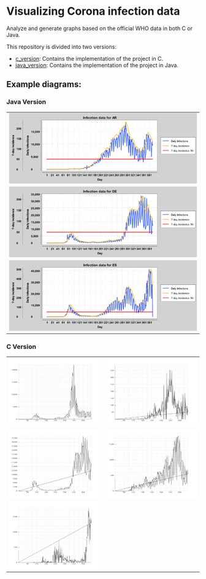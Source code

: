# Visualizing Corona infection data

Analyze and generate graphs based on the official WHO data in both C or Java. 

This repository is divided into two versions:

<ul>
    <li><a href="./c_version">c_version</a>: Contains the implementation of the project in C.</li>
    <li><a href="./java_version">java_version</a>: Contains the implementation of the project in Java.</li>
</ul>

## Example diagrams:

### Java Version

| |
| --- |
| ![AR Diagram](java_version/output/AR.png) |
| ![DE Diagram](java_version/output/DE.png) |
| ![ES Diagram](java_version/output/ES.png) |


### C Version

| | |
| --- | --- |
| ![iso_BE Diagram](c_version/plots/iso_BE.png) | ![iso_AO Diagram](c_version/plots/iso_AO.png) |
| ![iso_DE Diagram](c_version/plots/iso_DE.png) | ![iso_MD Diagram](c_version/plots/iso_MD.png) |
| ![iso_ZM Diagram](c_version/plots/iso_ZM.png) |  |
